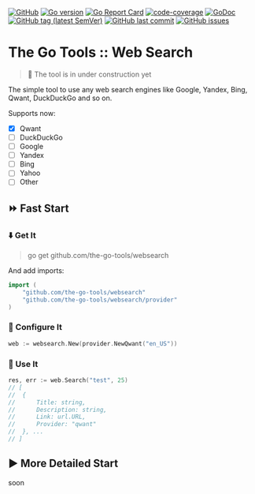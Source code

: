 [![GitHub](https://img.shields.io/github/license/the-go-tools/websearch)](https://github.com/the-go-tools/websearch/blob/master/LICENSE)
[![Go version](https://img.shields.io/github/go-mod/go-version/the-go-tools/websearch)](https://blog.golang.org/go1.13)
[![Go Report Card](https://goreportcard.com/badge/github.com/the-go-tools/websearch)](https://goreportcard.com/report/github.com/the-go-tools/websearch)
[![code-coverage](http://gocover.io/_badge/github.com/the-go-tools/websearch)](https://gocover.io/github.com/the-go-tools/websearch)
[![GoDoc](https://godoc.org/github.com/the-go-tools/websearch?status.svg)](https://godoc.org/github.com/the-go-tools/websearch)
[![GitHub tag (latest SemVer)](https://img.shields.io/github/v/tag/the-go-tools/websearch)](https://github.com/the-go-tools/websearch/releases)
[![GitHub last commit](https://img.shields.io/github/last-commit/the-go-tools/websearch)](https://github.com/the-go-tools/websearch/commits/master)
[![GitHub issues](https://img.shields.io/github/issues/the-go-tools/websearch)](https://github.com/the-go-tools/websearch/issues)

# The Go Tools :: Web Search
> :construction: The tool is in under construction yet

The simple tool to use any web search engines like Google, Yandex, Bing,
Qwant, DuckDuckGo and so on.

Supports now:
- [X] Qwant
- [ ] DuckDuckGo
- [ ] Google
- [ ] Yandex
- [ ] Bing
- [ ] Yahoo
- [ ] Other

## :fast_forward: Fast Start

### :arrow_down: Get It
> go get github.com/the-go-tools/websearch

And add imports:
```go
import (
    "github.com/the-go-tools/websearch"
    "github.com/the-go-tools/websearch/provider"
)
```

### :pencil: Configure It
```go
web := websearch.New(provider.NewQwant("en_US"))
```

### :checkered_flag: Use It
```go
res, err := web.Search("test", 25)
// [
//  { 
//      Title: string, 
//      Description: string, 
//      Link: url.URL, 
//      Provider: "qwant" 
//  }, ...
// ]
```

## :arrow_forward: More Detailed Start
soon